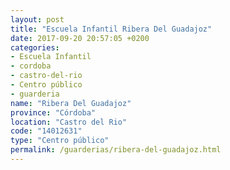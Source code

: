 ```yaml
---
layout: post
title: "Escuela Infantil Ribera Del Guadajoz"
date: 2017-09-20 20:57:05 +0200
categories:
- Escuela Infantil
- cordoba
- castro-del-rio
- Centro público
- guarderia
name: "Ribera Del Guadajoz"
province: "Córdoba"
location: "Castro del Rio"
code: "14012631"
type: "Centro público"
permalink: /guarderias/ribera-del-guadajoz.html
---
```

